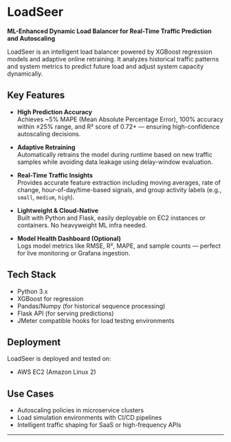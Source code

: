 # LoadSeer 
**ML-Enhanced Dynamic Load Balancer for Real-Time Traffic Prediction and Autoscaling**

LoadSeer is an intelligent load balancer powered by XGBoost regression models and adaptive online retraining. It analyzes historical traffic patterns and system metrics to predict future load and adjust system capacity dynamically.

##  Key Features

-  **High Prediction Accuracy**  
  Achieves ~5% MAPE (Mean Absolute Percentage Error), 100% accuracy within ±25% range, and R² score of 0.72+ — ensuring high-confidence autoscaling decisions.

-  **Adaptive Retraining**  
  Automatically retrains the model during runtime based on new traffic samples while avoiding data leakage using delay-window evaluation.

-  **Real-Time Traffic Insights**  
  Provides accurate feature extraction including moving averages, rate of change, hour-of-day/time-based signals, and group activity labels (e.g., `small`, `medium`, `high`).

-  **Lightweight & Cloud-Native**  
  Built with Python and Flask, easily deployable on EC2 instances or containers. No heavyweight ML infra needed.

-  **Model Health Dashboard (Optional)**  
  Logs model metrics like RMSE, R², MAPE, and sample counts — perfect for live monitoring or Grafana ingestion.

##  Tech Stack

- Python 3.x
- XGBoost for regression
- Pandas/Numpy (for historical sequence processing)
- Flask API (for serving predictions)
- JMeter compatible hooks for load testing environments

##  Deployment

LoadSeer is  deployed and tested on:
- AWS EC2 (Amazon Linux 2)

##  Use Cases

- Autoscaling policies in microservice clusters
- Load simulation environments with CI/CD pipelines
- Intelligent traffic shaping for SaaS or high-frequency APIs

---
